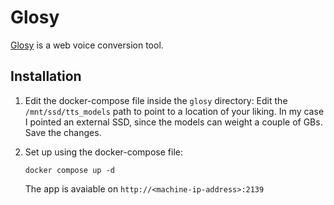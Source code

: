 # Glosy
[Glosy](https://github.com/pawelptak/glosy) is a web voice conversion tool.

## Installation
1. Edit the docker-compose file inside the `glosy` directory:
    Edit the `/mnt/ssd/tts_models` path to point to a location of your liking. In my case I pointed an external SSD, since the models can weight a couple of GBs. Save the changes.              

2. Set up using the docker-compose file:
    ```
    docker compose up -d
    ```
    The app is avaiable on `http://<machine-ip-address>:2139`